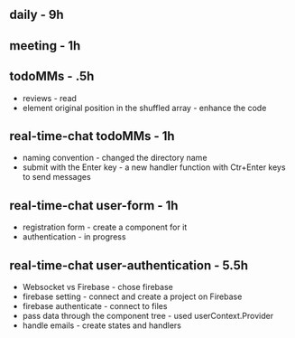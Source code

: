 ## daily - 9h

## meeting - 1h

## todoMMs - .5h
* reviews - read 
* element original position in the shuffled array - enhance the code

## real-time-chat todoMMs - 1h
* naming convention - changed the directory name
* submit with the Enter key - a new handler function with Ctr+Enter keys to send messages

## real-time-chat user-form - 1h
* registration form - create a component for it
* authentication - in progress

## real-time-chat user-authentication - 5.5h
* Websocket vs Firebase - chose firebase
* firebase setting - connect and create a project on Firebase
* firebase authenticate - connect to files
* pass data through the component tree - used userContext.Provider
* handle emails - create states and handlers